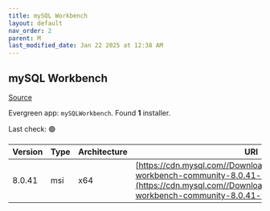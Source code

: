 ```yaml
---
title: mySQL Workbench
layout: default
nav_order: 2
parent: M
last_modified_date: Jan 22 2025 at 12:38 AM
---
```


## mySQL Workbench

[Source](https://dev.mysql.com/doc/workbench/en/)

Evergreen app: `mySQLWorkbench`. Found **1** installer.

Last check: 🟢

| Version | Type | Architecture | URI                                                                                                                                                                                      |
| ------- | ---- | ------------ | ---------------------------------------------------------------------------------------------------------------------------------------------------------------------------------------- |
| 8.0.41  | msi  | x64          | [https://cdn.mysql.com//Downloads/MySQLGUITools/mysql-workbench-community-8.0.41-winx64.msi](https://cdn.mysql.com//Downloads/MySQLGUITools/mysql-workbench-community-8.0.41-winx64.msi) |

